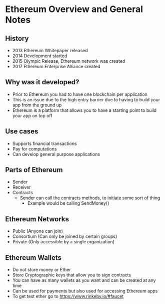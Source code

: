 # Ethereum Overview and General Notes

## History

- 2013 Ethereum Whitepaper released
- 2014 Development started
- 2015 Olympic Release, Ethereum network was created
- 2017 Ethereum Enterprise Alliance created

## Why was it developed?

- Prior to Ethereum you had to have one blockchain per application
- This is an issue due to the high entry barrier due to having to build your app from the ground up
- Ethereum is a platform that allows you to have a starting point to build your app on top off

## Use cases

- Supports financial transactions
- Pay for computations
- Can develop general purpose applications
  
## Parts of Ethereum

- Sender
- Receiver
- Contracts
  - Sender can call the contracts methods, to initiate some sort of thing
    - Example would be calling SendMoney()

## Ethereum Networks

- Public (Anyone can join)
- Consortium (Can only be joined by certain groups)
- Private (Only accessible by a single organization)

## Ethereum Wallets

- Do not store money or Ether
- Store Cryptographic keys that allow you to sign contracts
- You can have as many wallets as you want and can be created at any time
- Can be used for payments but also used for accessing Ethereum apps
- To get test ether go to https://www.rinkeby.io/#faucet
